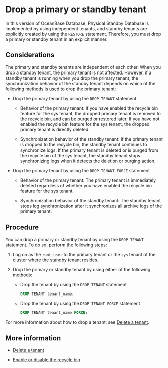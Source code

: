 # Drop a primary or standby tenant

In this version of OceanBase Database, Physical Standby Database is implemented by using independent tenants, and standby tenants are explicitly created by using the `RESTORE` statement. Therefore, you must drop a primary or standby tenant in an explicit manner.

## Considerations

The primary and standby tenants are independent of each other. When you drop a standby tenant, the primary tenant is not affected. However, if a standby tenant is running when you drop the primary tenant, the synchronization behavior of the standby tenant depends on which of the following methods is used to drop the primary tenant:

* Drop the primary tenant by using the `DROP TENANT` statement

   * Behavior of the primary tenant: If you have enabled the recycle bin feature for the sys tenant, the dropped primary tenant is removed to the recycle bin, and can be purged or restored later. If you have not enabled the recycle bin feature for the sys tenant, the dropped primary tenant is directly deleted.

   * Synchronization behavior of the standby tenant: If the primary tenant is dropped to the recycle bin, the standby tenant continues to synchronize logs. If the primary tenant is deleted or is purged from the recycle bin of the sys tenant, the standby tenant stops synchronizing logs when it detects the deletion or purging action.

* Drop the primary tenant by using the `DROP TENANT FORCE` statement

   * Behavior of the primary tenant: The primary tenant is immediately deleted regardless of whether you have enabled the recycle bin feature for the sys tenant.

   * Synchronization behavior of the standby tenant: The standby tenant stops log synchronization after it synchronizes all archive logs of the primary tenant.

## Procedure

You can drop a primary or standby tenant by using the `DROP TENANT` statement. To do so, perform the following steps:

1. Log on as the `root user` to the primary tenant or the `sys` tenant of the cluster where the standby tenant resides.

2. Drop the primary or standby tenant by using either of the following methods:

   * Drop the tenant by using the `DROP TENANT` statement

      ```sql
      DROP TENANT tenant_name;
      ```

   * Drop the tenant by using the `DROP TENANT FORCE` statement

      ```sql
      DROP TENANT tenant_name FORCE;
      ```

For more information about how to drop a tenant, see [Delete a tenant](../../2.tenant-management/6.common-tenant-operations/12.delete-tenant.md).

## More information

* [Delete a tenant](../../2.tenant-management/6.common-tenant-operations/12.delete-tenant.md)

* [Enable or disable the recycle bin](../5.recyclebin-management/2.turn-the-recyclebin-on-or-off.md)